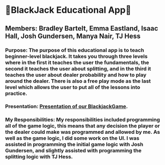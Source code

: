 # 🚨BlackJack Educational App🚨
## Members: Bradley Bartelt, Emma Eastland, Isaac Hall, Josh Gundersen, Manya Nair, TJ Hess
### Purpose: The purpose of this educational app is to teach beginner-level blackjack. It takes you through three levels where in the first it teaches the user the fundamentals, the second it teaches the user about splitting, and in the third it teaches the user about dealer probability and how to play around the dealer. There is also a free play mode as the last level which allows the user to put all of the lessons into practice.
### Presentation: [Presentation of our BlackjackGame]([https://youtu.be/ZHUQc9RAz2E]).
### My Responsibilities: My responsibilities included programming all of the game logic, this means that any decision the player or the dealer could make was programmed and allowed by me. As well as the game logic, I did some work on the UI. I was assisted in programming the initial game logic with Josh Gundersen, and slightly assisted with programming the splitting logic with TJ Hess.
